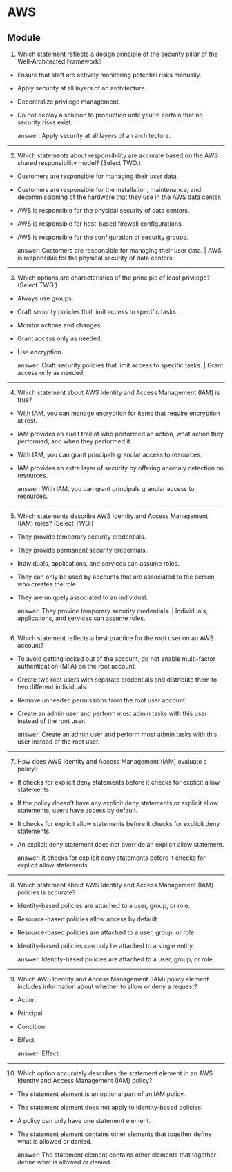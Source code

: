 # AWS
## Module 

1. Which statement reflects a design principle of the security pillar of the Well-Architected
Framework?
  * Ensure that staff are actively monitoring potential risks manually.
  * Apply security at all layers of an architecture.
  * Decentralize privilege management.
  * Do not deploy a solution to production until you're certain that
    no security risks exist.

    answer: Apply security at all layers of an architecture.
---
2. Which statements about responsibility are accurate based on the AWS shared
responsibility model? (Select TWO.)
  * Customers are responsible for managing their user data.
  * Customers are responsible for the installation, maintenance, and decommissioning
    of the hardware that they use in the AWS data center.
  * AWS is responsible for the physical security of data centers.
  * AWS is responsible for host-based firewall configurations.
  * AWS is responsible for the configuration of security groups.

    answer: Customers are responsible for managing their user data. | AWS is responsible for the physical security of data centers.
---
3. Which options are characteristics of the principle of least privilege? (Select TWO.)
  * Always use groups.
  * Craft security policies that limit access to specific tasks.
  * Monitor actions and changes.
  * Grant access only as needed.
  * Use encryption.

    answer: Craft security policies that limit access to specific tasks. | Grant access only as needed.
---
4. Which statement about AWS Identity and Access Management (IAM) is true?
  * With IAM, you can manage encryption for items that require encryption at rest.
  * IAM provides an audit trail of who performed an action, what action they
    performed, and when they performed it.
  * With IAM, you can grant principals granular access to resources.
  * IAM provides an extra layer of security by offering anomaly detection on resources.

    answer: With IAM, you can grant principals granular access to resources.
---
5. Which statements describe AWS Identity and Access Management (IAM) roles? (Select
TWO.)
  * They provide temporary security credentials.
  * They provide permanent security credentials.
  * Individuals, applications, and services can assume roles.
  * They can only be used by accounts that are associated
    to the person who creates the role.
  * They are uniquely associated to an individual.

    answer: They provide temporary security credentials. | Individuals, applications, and services can assume roles.
---
6. Which statement reflects a best practice for the root user on an AWS account?
  * To avoid getting locked out of the account, do not enable multi-factor
    authentication (MFA) on the root account.
  * Create two root users with separate credentials and distribute them to
    two different individuals.
  * Remove unneeded permissions from the root user account.
  * Create an admin user and perform most admin tasks with this user
    instead of the root user.

    answer: Create an admin user and perform most admin tasks with this user instead of the root user.
---
7. How does AWS Identity and Access Management (IAM) evaluate a policy?
  * It checks for explicit deny statements before it checks for explicit allow statements.
  * If the policy doesn't have any explicit deny statements or explicit allow statements,
    users have access by default.
  * It checks for explicit allow statements before it checks for explicit deny statements.
  * An explicit deny statement does not override an explicit allow statement.

    answer: It checks for explicit deny statements before it checks for explicit allow statements.
---
8. Which statement about AWS Identity and Access Management (IAM) policies is accurate?
  * Identity-based policies are attached to a user, group, or role.
  * Resource-based policies allow access by default.
  * Resource-based policies are attached to a user, group, or role.
  * Identity-based policies can only be attached to a single entity.

    answer: Identity-based policies are attached to a user, group, or role.
---
9. Which AWS Identity and Access Management (IAM) policy element includes information
about whether to allow or deny a request?
  * Action
  * Principal
  * Condition
  * Effect

    answer: Effect
---
10. Which option accurately describes the statement element in an AWS Identity and Access
Management (IAM) policy?
  * The statement element is an optional part of an IAM policy.
  * The statement element does not apply to identity-based policies.
  * A policy can only have one statement element.
  * The statement element contains other elements that together
    define what is allowed or denied.

    answer: The statement element contains other elements that together define what is allowed or denied.

